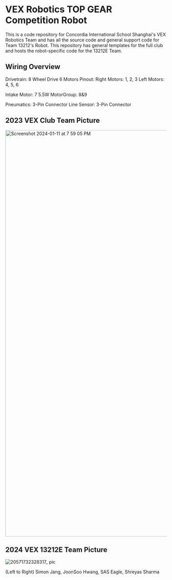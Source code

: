 # VEX Robotics TOP GEAR Competition Robot 

This is a code repository for Concordia International School Shanghai's VEX Robotics Team and has all the source code and general support code for Team 13212's Robot. This repository has general templates for the full club and hosts the robot-specific code for the 13212E Team. 

## Wiring Overview

Drivetrain: 8 Wheel Drive 6 Motors
Pinout: 
Right Motors: 1, 2, 3
Left Motors: 4, 5, 6

Intake Motor: 7
5.5W MotorGroup: 8&9

Pneumatics: 3-Pin Connector
Line Sensor: 3-Pin Connector

## 2023 VEX Club Team Picture
<img width="1271" alt="Screenshot 2024-01-11 at 7 59 05 PM" src="https://github.com/Shreyas-dotcom/VEX2024/assets/82762631/26f5d398-a6ce-47ca-b8da-64208b2d524e">

## 2024 VEX 13212E Team Picture 
![20571732328317_ pic](https://github.com/user-attachments/assets/dc37db93-77c9-4e80-b4bf-d1c7c593b02f)

(Left to Right) Simon Jang, JoonSoo Hwang, SAS Eagle, Shreyas Sharma 

